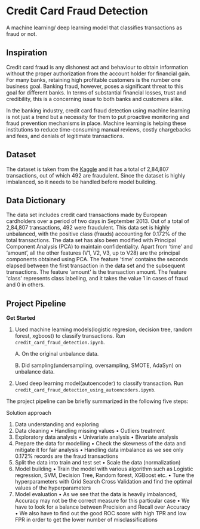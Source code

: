 # Credit Card Fraud Detection 
A machine learning/ deep learning model that classifies transactions as fraud or not. 

## Inspiration


Credit card fraud is any dishonest act and behaviour to obtain information without the proper authorization from the account holder for financial gain. For many banks, retaining high profitable customers is the number one business goal. Banking fraud, however, poses a significant threat to this goal for different banks. In terms of substantial financial losses, trust and credibility, this is a concerning issue to both banks and customers alike.

In the banking industry, credit card fraud detection using machine learning is not just a trend but a necessity for them to put proactive monitoring and fraud prevention mechanisms in place. Machine learning is helping these institutions to reduce time-consuming manual reviews, costly chargebacks and fees, and denials of legitimate transactions.

## Dataset

The dataset is taken from the [Kaggle](https://www.kaggle.com/mlg-ulb/creditcardfraud) and it has a total of 2,84,807 transactions, out of which 492 are fraudulent. Since the dataset is highly imbalanced, so it needs to be handled before model building.

## Data Dictionary

The data set includes credit card transactions made by European cardholders over a period of two days in September 2013. Out of a total of 2,84,807 transactions, 492 were fraudulent. This data set is highly unbalanced, with the positive class (frauds) accounting for 0.172% of the total transactions. The data set has also been modified with Principal Component Analysis (PCA) to maintain confidentiality. Apart from ‘time’ and ‘amount’, all the other features (V1, V2, V3, up to V28) are the principal components obtained using PCA. The feature 'time' contains the seconds elapsed between the first transaction in the data set and the subsequent transactions. The feature 'amount' is the transaction amount. The feature 'class' represents class labelling, and it takes the value 1 in cases of fraud and 0 in others.


## Project Pipeline

**Get Started**
1. Used machine learning models(logistic regresion, decision tree, random forest, xgboost) to classify transactions. Run `credit_card_fraud_detection.ipynb`.

   A. On the original unbalance data.
   
   B. Did sampling(undersampling, oversampling, SMOTE, AdaSyn) on unbalance data.
   
2. Used deep learning model(autoencoder) to classify transaction. Run `credit_card_fraud_detection_using_autoencoders.ipynb`.

The project pipeline can be briefly summarized in the following five steps:

Solution approach
1. Data understanding and exploring
2. Data cleaning
• Handling missing values 
• Outliers treatment
3. Exploratory data analysis
• Univariate analysis
• Bivariate analysis
4. Prepare the data for modelling 
• Check the skewness of the data and mitigate it for fair analysis
• Handling data imbalance as we see only 0.172% records are the fraud 
transactions
5. Split the data into train and test set
• Scale the data (normalization)
6. Model building
• Train the model with various algorithm such as Logistic regression, SVM, 
Decision Tree, Random forest, XGBoost etc.
• Tune the hyperparameters with Grid Search Cross Validation and find the 
optimal values of the hyperparameters
7. Model evaluation 
• As we see that the data is heavily imbalanced, Accuracy may not be the 
correct measure for this particular case
• We have to look for a balance between Precision and Recall over Accuracy
• We also have to find out the good ROC score with high TPR and low FPR in 
order to get the lower number of misclassifications
